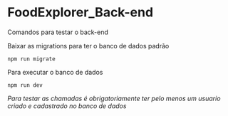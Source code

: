 # FoodExplorer_Back-end


Comandos para testar o back-end

Baixar as migrations para ter o banco de dados padrão
```
npm run migrate
```

Para executar o banco de dados
```
npm run dev
```

*Para testar as chamadas é obrigatoriamente ter pelo menos um usuario criado e cadastrado no banco de dados*
